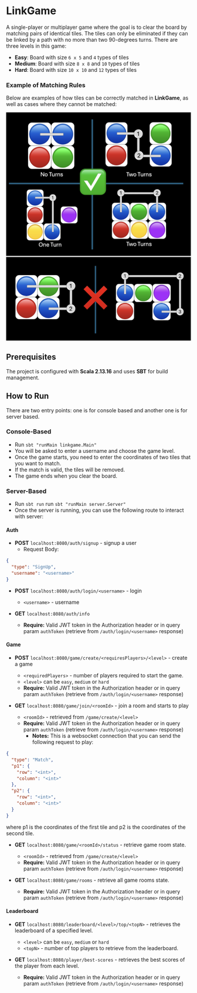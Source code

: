 # LinkGame

A single-player or multiplayer game where the goal is to clear the board by matching pairs of
identical tiles. The tiles can only be eliminated if they can be linked by a path with no more than two 90-degrees
turns.
There are three levels in this game:

- **Easy**: Board with size `6 x 5` and `4` types of tiles
- **Medium**: Board with size `8 x 8` and `10` types of tiles
- **Hard**: Board with size `10 x 10` and `12` types of tiles

### Example of Matching Rules

Below are examples of how tiles can be correctly matched in **LinkGame**,
as well as cases where they cannot be matched:

![ValidMatchingExamples](./img/ValidMatchingExamples.png)
![InvalidMatchingExamples](./img/InvalidMatchingExamples.png)

## Prerequisites

The project is configured with **Scala 2.13.16** and uses **SBT** for build management.

## How to Run

There are two entry points: one is for console based and another one is for server based.

### Console-Based

- Run `sbt "runMain linkgame.Main"`
- You will be asked to enter a username and choose the game level.
- Once the game starts, you need to enter the coordinates of two tiles that you want to match.
- If the match is valid, the tiles will be removed.
- The game ends when you clear the board.

### Server-Based

- Run `sbt run` run `sbt "runMain server.Server"`
- Once the server is running, you can use the following route to interact with server:

#### Auth

- **POST** `localhost:8080/auth/signup` - signup a user
    - Request Body:

```json
{
  "type": "SignUp",
  "username": "<username>"
}
```

- **POST** `localhost:8080/auth/login/<username>` - login
    - `<username>` - username

- **GET** `localhost:8080/auth/info`
    - **Require:** Valid JWT token in the Authorization header or in query param `authToken` (retrieve from
      `/auth/login/<username>` response)

#### Game

- **POST** `localhost:8080/game/create/<requiresPlayers>/<level>` - create a game
    - `<requiredPlayers>` - number of players required to start the game.
    - `<level>` can be `easy`, `medium` or `hard`
    - **Require:** Valid JWT token in the Authorization header or in query param `authToken` (retrieve from
      `/auth/login/<username>` response)

- **GET** `localhost:8080/game/join/<roomId>` - join a room and starts to play
    - `<roomId>` - retrieved from `/game/create/<level>`
    - **Require:** Valid JWT token in the Authorization header or in query param `authToken` (retrieve from
      `/auth/login/<username>` response)
        - **Notes:** This is a websocket connection that you can send the following request to play:

```json
{
  "type": "Match",
  "p1": {
    "row": "<int>",
    "column": "<int>"
  },
  "p2": {
    "row": "<int>",
    "column": "<int>"
  }
}
```

where p1 is the coordinates of the first tile and p2 is the coordinates of the second tile.

- **GET** `localhost:8080/game/<roomId>/status` - retrieve game room state.
    - `<roomId>` - retrieved from `/game/create/<level>`
    - **Require:** Valid JWT token in the Authorization header or in query param `authToken` (retrieve from
      `/auth/login/<username>` response)

- **GET** `localhost:8080/game/rooms` - retrieve all game rooms state.
    - **Require:** Valid JWT token in the Authorization header or in query param `authToken` (retrieve from
      `/auth/login/<username>` response)

#### Leaderboard

- **GET** `localhost:8080/leaderboard/<level>/top/<topN>` - retrieves the leaderboard of a specified level.
    - `<level>` can be `easy`, `medium` or `hard`
    - `<topN>` - number of top players to retrieve from the leaderboard.

- **GET** `localhost:8080/player/best-scores` - retrieves the best scores of the player from each level.
    - **Require:** Valid JWT token in the Authorization header or in query param `authToken` (retrieve from
      `/auth/login/<username>` response)

